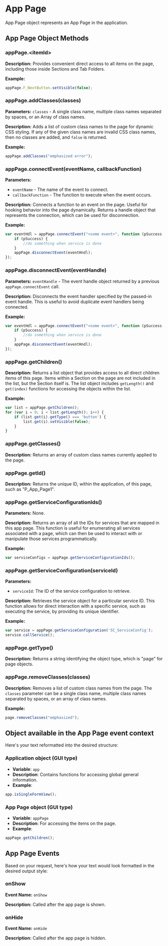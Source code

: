 # App Page
App Page object represents an App Page in the application.


## App Page Object Methods

### appPage.\<itemId\>

**Description:** Provides convenient direct access to all items on the page, including those inside Sections and Tab
Folders.

**Example:**

```javascript
appPage.F_NextButton.setVisible(false);
```

### appPage.addClasses(classes)

**Parameters:** `classes` - A single class name, multiple class names separated by spaces, or an Array of class names.

**Description:** Adds a list of custom class names to the page for dynamic CSS styling. If any of the given class names
are invalid CSS class names, then no classes are added, and `false` is returned.

**Example:**

```javascript
appPage.addClasses("emphasized error");
```

### appPage.connectEvent(eventName, callbackFunction)

**Parameters:**

- `eventName` - The name of the event to connect.
- `callbackFunction` - The function to execute when the event occurs.

**Description:** Connects a function to an event on the page. Useful for hooking behavior into the page dynamically.
Returns a handle object that represents the connection, which can be used for disconnection.

**Example:**

```javascript
var eventHdl = appPage.connectEvent("<some event>", function (pSuccess, pErrorObj) {
    if (pSuccess) {
        //do something when service is done
    }
    appPage.disconnectEvent(eventHndl);
});
```

### appPage.disconnectEvent(eventHandle)

**Parameters:** `eventHandle` - The event handle object returned by a previous `appPage.connectEvent` call.

**Description:** Disconnects the event handler specified by the passed-in event handle. This is useful to avoid
duplicate event handlers being connected.

**Example:**

```javascript
var eventHdl = appPage.connectEvent("<some event>", function (pSuccess, pErrorObj) {
    if (pSuccess) {
        //do something when service is done
    }
    appPage.disconnectEvent(eventHndl);
});
```

### appPage.getChildren()

**Description:** Returns a list object that provides access to all direct children items of this page. Items within a
Section on the page are not included in the list, but the Section itself is. The list object includes `getLength()`
and `get(index)` functions for accessing the objects within the list.

**Example:**

```javascript
var list = appPage.getChildren();
for (var i = 0; i < list.getLength(); i++) {
    if (list.get(i).getType() === 'button') {
        list.get(i).setVisible(false);
    }
}
```

### appPage.getClasses()

**Description:** Returns an array of custom class names currently applied to the page.


### appPage.getId()

**Description:** Returns the unique ID, within the application, of this page, such as "P_App_Page1".


### appPage.getServiceConfigurationIds()

**Parameters:** None.

**Description:** Returns an array of all the IDs for services that are mapped in this app page. This function is useful
for enumerating all services associated with a page, which can then be used to interact with or manipulate those
services programmatically.

**Example:**

```javascript
var serviceConfigs = appPage.getServiceConfigurationIds();
```

### appPage.getServiceConfiguration(serviceId)

**Parameters:**

- `serviceId`: The ID of the service configuration to retrieve.

**Description:** Retrieves the service object for a particular service ID. This function allows for direct interaction
with a specific service, such as executing the service, by providing its unique identifier.

**Example:**

```javascript
var service = appPage.getServiceConfiguration('SC_ServiceConfig');
service.callService();
```

### appPage.getType()

**Description:** Returns a string identifying the object type, which is "page" for page objects.


### appPage.removeClasses(classes)

**Description:** Removes a list of custom class names from the page. The `classes` parameter can be a single class name,
multiple class names separated by spaces, or an array of class names.

**Example:**

```javascript
page.removeClasses("emphasized");
```

## Object available in the App Page event context
Here's your text reformatted into the desired structure:

### Application object (GUI type)

- **Variable**: `app`
- **Description**: Contains functions for accessing global general information.
- **Example**:
  
```javascript
app.isSingleFormView();
```

### App Page object (GUI type)

- **Variable**: `appPage`
- **Description**: For accessing the items on the page.
- **Example**:

```javascript
appPage.getChildren();
```

## App Page Events
Based on your request, here's how your text would look formatted in the desired output style:

### onShow

**Event Name:** `onShow`

**Description:** Called after the app page is shown.


### onHide

**Event Name:** `onHide`

**Description:** Called after the app page is hidden.